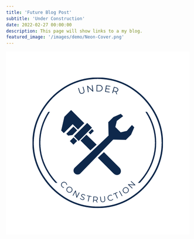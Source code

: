 ```yaml
---
title: 'Future Blog Post'
subtitle: 'Under Construction' 
date: 2022-02-27 00:00:00
description: This page will show links to a my blog.
featured_image: '/images/demo/Neon-Cover.png'
---
```


![](/images/demo/Under-C.png)
